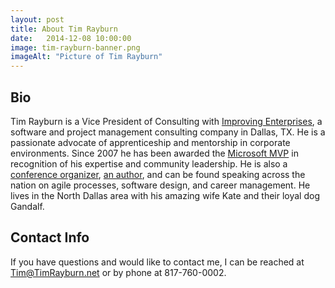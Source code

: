```yaml
---
layout: post
title: About Tim Rayburn
date:   2014-12-08 10:00:00
image: tim-rayburn-banner.png
imageAlt: "Picture of Tim Rayburn"
---
```

## Bio

Tim Rayburn is a Vice President of Consulting with [Improving Enterprises][ie], a software and project management consulting company in Dallas, TX.  He is a passionate advocate of apprenticeship and mentorship in corporate environments.  Since 2007 he has been awarded the [Microsoft MVP][mvp] in recognition of his expertise and community leadership.  He is also a [conference organizer][dtf], [an author][book], and can be found speaking across the nation on agile processes, software design, and career management.  He lives in the North Dallas area with his amazing wife Kate and their loyal dog Gandalf.

## Contact Info

If you have questions and would like to contact me, I can be reached at Tim@TimRayburn.net or by phone at 817-760-0002.

[mvp]: http://microsoft.com/mvp
[book]: http://www.packtpub.com/entity-framework-4-1-experts-test-driven-development-architecture-cookbook/book
[ie]: http://improvingenterprises.com
[dtf]: http://DallasTechFest.com
